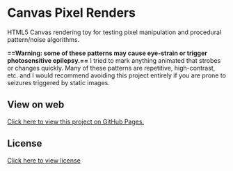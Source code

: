 # Canvas Pixel Renders
HTML5 Canvas rendering toy for testing pixel manipulation and procedural pattern/noise algorithms.

**==Warning: some of these patterns may cause eye-strain or trigger photosensitive epilepsy.==** I tried to mark anything animated that strobes or changes quickly. Many of these patterns are repetitive, high-contrast, etc. and I would recommend avoiding this project entirely if you are prone to seizures triggered by static images.

## View on web
[Click here to view this project on GitHub Pages.](https://clsedlacek.github.io/canvas-pixel-renders/)

## License
[Click here to view license](LICENSE.txt)